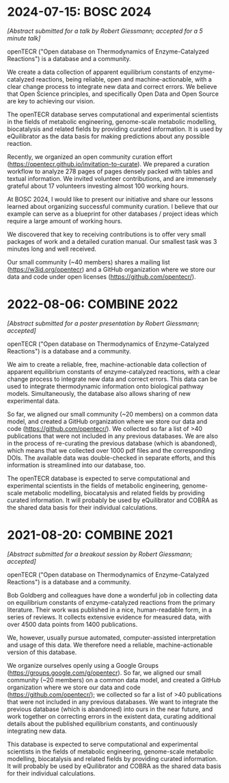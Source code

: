 # 2024-07-15: BOSC 2024

*[Abstract submitted for a talk by Robert Giessmann; accepted for a 5 minute talk]*

openTECR ("Open database on Thermodynamics of Enzyme-Catalyzed Reactions") is a database and a community.

We create a data collection of apparent equilibrium constants of enzyme-catalyzed reactions, being reliable, open and machine-actionable, with a clear change process to integrate new data and correct errors. We believe that Open Science principles, and specifically Open Data and Open Source are key to achieving our vision.

The openTECR database serves computational and experimental scientists in the fields of metabolic engineering, genome-scale metabolic modelling, biocatalysis and related fields by providing curated information. It is used by eQuilibrator as the data basis for making predictions about any possible reaction.

Recently, we organized an open community curation effort (https://opentecr.github.io/invitation-to-curate). We prepared a curation workflow to analyze 278 pages of pages densely packed with tables and textual information. We invited volunteer contributions, and are immensely grateful about 17 volunteers investing almost 100 working hours.

At BOSC 2024, I would like to present our initiative and share our lessons learned about organizing successful community curation. I believe that our example can serve as a blueprint for other databases / project ideas which require a large amount of working hours.

We discovered that key to receiving contributions is to offer very small packages of work and a detailed curation manual. Our smallest task was 3 minutes long and well received.

Our small community (~40 members) shares a mailing list (https://w3id.org/opentecr) and a GitHub organization where we store our data and code under open licenses (https://github.com/opentecr/). 



# 2022-08-06: COMBINE 2022

*[Abstract submitted for a poster presentation by Robert Giessmann; accepted]*

openTECR ("Open database on Thermodynamics of Enzyme-Catalyzed Reactions") is a database and a community.

We aim to create a reliable, free, machine-actionable data collection of apparent equilibrium constants of enzyme-catalyzed reactions, with a clear change process to integrate new data and correct errors.
This data can be used to integrate thermodynamic information onto biological pathway models. Simultaneously, the database also allows sharing of new experimental data.

So far, we aligned our small community (~20 members) on a common data model, and created a GitHub organization where we store our data and code (https://github.com/opentecr/). We collected so far a list of >40 publications that were not included in any previous databases. We are also in the process of re-curating the previous database (which is abandoned), which means that we collected over 1000 pdf files and the corresponding DOIs. The available data was double-checked in separate efforts, and this information is streamlined into our database, too.

The openTECR database is expected to serve computational and experimental scientists in the fields of metabolic engineering, genome-scale metabolic modelling, biocatalysis and related fields by providing curated information. It will probably be used by eQuilibrator and COBRA as the shared data basis for their individual calculations.



# 2021-08-20: COMBINE 2021

*[Abstract submitted for a breakout session by Robert Giessmann; accepted]*

openTECR ("Open database on Thermodynamics of Enzyme-Catalyzed Reactions") is a database and a community. 

Bob Goldberg and colleagues have done a wonderful job in collecting data on equilibrium constants of enzyme-catalyzed reactions from the primary literature. Their work was published in a nice, human-readable form, in a series of reviews. It collects extensive evidence for measured data, with over 4500 data points from 1400 publications. 

We, however, usually pursue automated, computer-assisted interpretation and usage of this data. We therefore need a reliable, machine-actionable version of this database.

We organize ourselves openly using a Google Groups (https://groups.google.com/g/opentecr). So far, we aligned our small community (~20 members) on a common data model, and created a GitHub organization where we store our data and code (https://github.com/opentecr/); we collected so far a list of >40 publications that were not included in any previous databases. We want to integrate the previous database (which is abandoned) into ours in the near future, and work together on correcting errors in the existent data, curating additional details about the published equilibrium constants, and continuously integrating new data.

This database is expected to serve computational and experimental scientists in the fields of metabolic engineering, genome-scale metabolic modelling, biocatalysis and related fields by providing curated information. It will probably be used by eQuilibrator and COBRA as the shared data basis for their individual calculations.

